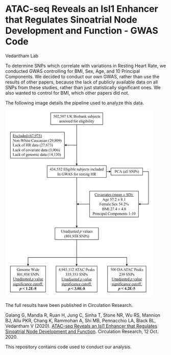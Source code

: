 # ATAC-seq Reveals an Isl1 Enhancer that Regulates Sinoatrial Node Development and Function - GWAS Code

Vedantham Lab

To determine SNPs which correlate with variations in Resting Heart Rate, we conducted GWAS controlling for BMI, Sex, Age, and 10 Principal Components. We decided to conduct our own GWAS, rather than use the results of other papers, because the lack of publicly available data on all SNPs from these studies, rather than just statistically significant ones. We also wanted to control for BMI, which other papers did not. 

The following image details the pipeline used to analyze this data.

![graphical pipeline](images/layout.png)

The full results have been published in Circulation Research. 

Galang G, Mandla R, Ruan H, Jung C, Sinha T, Stone NR, Wu RS, Mannion BJ, Allu PKR, Chang K, Rammohan A, Shi MB, Pennacchio LA, Black BL, Vedantham V (2020). [ATAC-seq Reveals an Isl1 Enhancer that Regulates Sinoatrial Node Development and Function](https://www.ahajournals.org/doi/abs/10.1161/CIRCRESAHA.120.317145). Circulation Research, 12 Oct. 2020.

This repository contains code used to conduct our analysis. 
